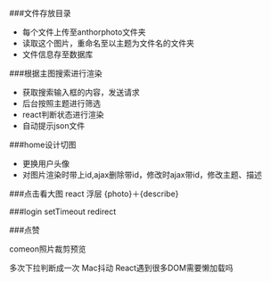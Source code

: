 ###文件存放目录
 - 每个文件上传至anthorphoto文件夹
 - 读取这个图片，重命名至以主题为文件名的文件夹
 - 文件信息存至数据库


###根据主图搜索进行渲染
 - 获取搜索输入框的内容，发送请求
 - 后台按照主题进行筛选
 - react判断状态进行渲染
 - 自动提示json文件
 
###home设计切图
 - 更换用户头像
 - 对图片渲染时带上id,ajax删除带id，修改时ajax带id，修改主题、描述

###点击看大图
react 浮层 {photo}＋{describe}

###login
setTimeout redirect

###点赞

comeon照片裁剪预览

多次下拉判断成一次
Mac抖动
React遇到很多DOM需要懒加载吗
